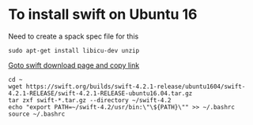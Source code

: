 # To install swift on Ubuntu 16
Need to create a spack spec file for this

```sudo apt-get install libicu-dev unzip```

[Goto swift download page and copy link](https://swift.org/download/)
```
cd ~
wget https://swift.org/builds/swift-4.2.1-release/ubuntu1604/swift-4.2.1-RELEASE/swift-4.2.1-RELEASE-ubuntu16.04.tar.gz
tar zxf swift-*.tar.gz --directory ~/swift-4.2
echo "export PATH=~/swift-4.2/usr/bin:\"\${PATH}\"" >> ~/.bashrc
source ~/.bashrc
```





